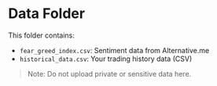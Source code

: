 # Data Folder

This folder contains:
- `fear_greed_index.csv`: Sentiment data from Alternative.me
- `historical_data.csv`: Your trading history data (CSV)

> Note: Do not upload private or sensitive data here.
